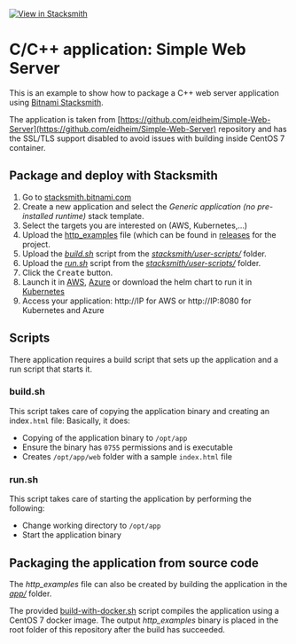 
[![View in Stacksmith](https://img.shields.io/badge/view_in-stacksmith-00437B.svg)](https://stacksmith.bitnami.com/p/bitnami-public/apps/6f5953e0-1339-0137-c43e-62163b9b011a)

# C/C++ application: Simple Web Server

This is an example to show how to package a C++ web server application using [Bitnami Stacksmith](stacksmith.bitnami.com).

The application is taken from [https://github.com/eidheim/Simple-Web-Server](https://github.com/eidheim/Simple-Web-Server) repository and has the SSL/TLS support disabled to avoid issues with building inside CentOS 7 container.

## Package and deploy with Stacksmith

1. Go to [stacksmith.bitnami.com](https://stacksmith.bitnami.com)
2. Create a new application and select the _Generic application (no pre-installed runtime)_ stack template.
3. Select the targets you are interested on (AWS, Kubernetes,...)
4. Upload the [http_examples](../../releases/download/v1.0.0/http_examples) file (which can be found in [releases](../../releases) for the project.
5. Upload the [_build.sh_](stacksmith/user-scripts/build.sh) script from the [_stacksmith/user-scripts/_](stacksmith/user-scripts/) folder.
6. Upload the [_run.sh_](stacksmith/user-scripts/run.sh) script from the [_stacksmith/user-scripts/_](stacksmith/user-scripts/) folder.
7. Click the <kbd>Create</kbd> button.
8. Launch it in [AWS](https://stacksmith.bitnami.com/support/quickstart-aws), [Azure](https://stacksmith.bitnami.com/support/quickstart-azure) or download the helm chart to run it in [Kubernetes](https://stacksmith.bitnami.com/support/quickstart-k8s)
9. Access your application: http://IP for AWS or http://IP:8080 for Kubernetes and Azure

## Scripts

There application requires a build script that sets up the application and a run script that starts it.

### build.sh

This script takes care of copying the application binary and creating an index`.html` file: Basically, it does:

* Copying of the application binary to `/opt/app`
* Ensure the binary has `0755` permissions and is executable
* Creates `/opt/app/web` folder with a sample `index.html` file

### run.sh

This script takes care of starting the application by performing the following:

* Change working directory to `/opt/app`
* Start the application binary

## Packaging the application from source code

The _http_examples_ file can also be created by building the application in the [_app/_](app/) folder.

The provided [build-with-docker.sh](build-with-docker.sh) script compiles the application using a CentOS 7 docker image. The output _http_examples_ binary is placed in the root folder of this repository after the build has succeeded.
